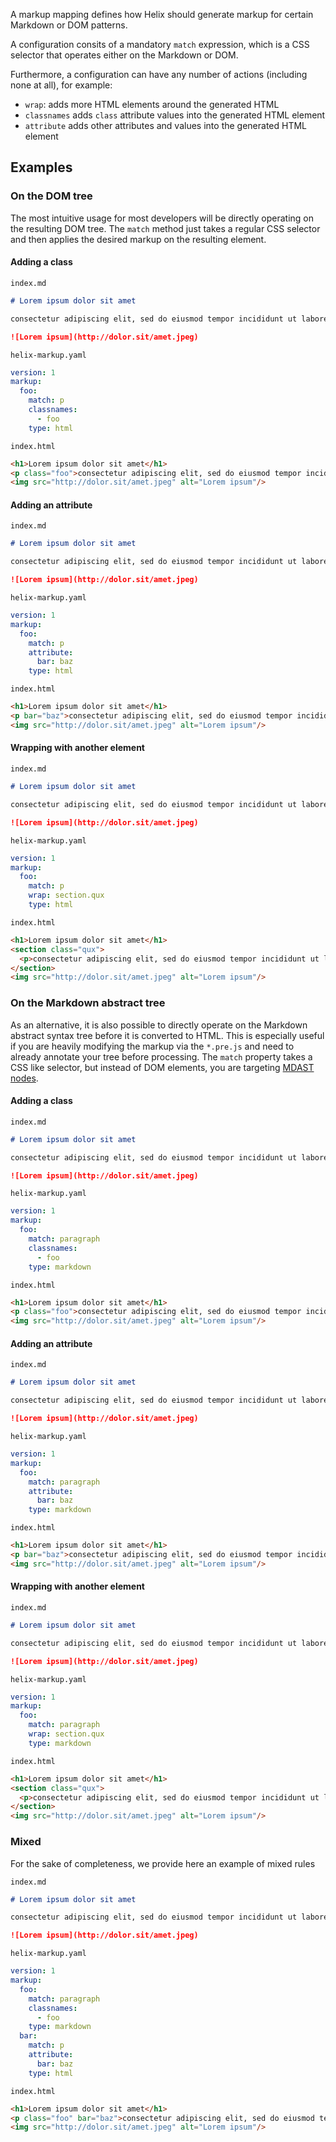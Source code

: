 A markup mapping defines how Helix should generate markup for certain Markdown or DOM patterns.

A configuration consits of a mandatory `match` expression, which is a CSS selector that operates either on the Markdown or DOM.

Furthermore, a configuration can have any number of actions (including none at all), for example:

- `wrap`: adds more HTML elements around the generated HTML
- `classnames` adds `class` attribute values into the generated HTML element
- `attribute` adds other attributes and values into the generated HTML element

## Examples

### On the DOM tree

The most intuitive usage for most developers will be directly operating on the resulting DOM tree.
The `match` method just takes a regular CSS selector and then applies the desired markup on the resulting element.

#### Adding a class

`index.md`
```markdown
# Lorem ipsum dolor sit amet

consectetur adipiscing elit, sed do eiusmod tempor incididunt ut labore et dolore magna aliqua

![Lorem ipsum](http://dolor.sit/amet.jpeg)
```

`helix-markup.yaml`
```yaml
version: 1
markup:
  foo:
    match: p
    classnames:
      - foo
    type: html
```

`index.html`
```html
<h1>Lorem ipsum dolor sit amet</h1>
<p class="foo">consectetur adipiscing elit, sed do eiusmod tempor incididunt ut labore et dolore magna aliqua</p>
<img src="http://dolor.sit/amet.jpeg" alt="Lorem ipsum"/>
```

#### Adding an attribute

`index.md`
```markdown
# Lorem ipsum dolor sit amet

consectetur adipiscing elit, sed do eiusmod tempor incididunt ut labore et dolore magna aliqua

![Lorem ipsum](http://dolor.sit/amet.jpeg)
```

`helix-markup.yaml`
```yaml
version: 1
markup:
  foo:
    match: p
    attribute:
      bar: baz
    type: html
```

`index.html`
```html
<h1>Lorem ipsum dolor sit amet</h1>
<p bar="baz">consectetur adipiscing elit, sed do eiusmod tempor incididunt ut labore et dolore magna aliqua</p>
<img src="http://dolor.sit/amet.jpeg" alt="Lorem ipsum"/>
```

#### Wrapping with another element

`index.md`
```markdown
# Lorem ipsum dolor sit amet

consectetur adipiscing elit, sed do eiusmod tempor incididunt ut labore et dolore magna aliqua

![Lorem ipsum](http://dolor.sit/amet.jpeg)
```

`helix-markup.yaml`
```yaml
version: 1
markup:
  foo:
    match: p
    wrap: section.qux
    type: html
```

`index.html`
```html
<h1>Lorem ipsum dolor sit amet</h1>
<section class="qux">
  <p>consectetur adipiscing elit, sed do eiusmod tempor incididunt ut labore et dolore magna aliqua</p>
</section>
<img src="http://dolor.sit/amet.jpeg" alt="Lorem ipsum"/>
```

### On the Markdown abstract tree

As an alternative, it is also possible to directly operate on the Markdown abstract syntax tree before it is converted to HTML. This is especially useful if you are heavily modifying the markup via the `*.pre.js` and need to already annotate your tree before processing. The `match` property takes a CSS like selector, but instead of DOM elements, you are targeting [MDAST nodes](https://github.com/syntax-tree/mdast#nodes).

#### Adding a class

`index.md`
```markdown
# Lorem ipsum dolor sit amet

consectetur adipiscing elit, sed do eiusmod tempor incididunt ut labore et dolore magna aliqua

![Lorem ipsum](http://dolor.sit/amet.jpeg)
```

`helix-markup.yaml`
```yaml
version: 1
markup:
  foo:
    match: paragraph
    classnames:
      - foo
    type: markdown
```

`index.html`
```html
<h1>Lorem ipsum dolor sit amet</h1>
<p class="foo">consectetur adipiscing elit, sed do eiusmod tempor incididunt ut labore et dolore magna aliqua</p>
<img src="http://dolor.sit/amet.jpeg" alt="Lorem ipsum"/>
```

#### Adding an attribute

`index.md`
```markdown
# Lorem ipsum dolor sit amet

consectetur adipiscing elit, sed do eiusmod tempor incididunt ut labore et dolore magna aliqua

![Lorem ipsum](http://dolor.sit/amet.jpeg)
```

`helix-markup.yaml`
```yaml
version: 1
markup:
  foo:
    match: paragraph
    attribute:
      bar: baz
    type: markdown
```

`index.html`
```html
<h1>Lorem ipsum dolor sit amet</h1>
<p bar="baz">consectetur adipiscing elit, sed do eiusmod tempor incididunt ut labore et dolore magna aliqua</p>
<img src="http://dolor.sit/amet.jpeg" alt="Lorem ipsum"/>
```

#### Wrapping with another element

`index.md`
```markdown
# Lorem ipsum dolor sit amet

consectetur adipiscing elit, sed do eiusmod tempor incididunt ut labore et dolore magna aliqua

![Lorem ipsum](http://dolor.sit/amet.jpeg)
```

`helix-markup.yaml`
```yaml
version: 1
markup:
  foo:
    match: paragraph
    wrap: section.qux
    type: markdown
```

`index.html`
```html
<h1>Lorem ipsum dolor sit amet</h1>
<section class="qux">
  <p>consectetur adipiscing elit, sed do eiusmod tempor incididunt ut labore et dolore magna aliqua</p>
</section>
<img src="http://dolor.sit/amet.jpeg" alt="Lorem ipsum"/>
```

### Mixed

For the sake of completeness, we provide here an example of mixed rules

`index.md`
```markdown
# Lorem ipsum dolor sit amet

consectetur adipiscing elit, sed do eiusmod tempor incididunt ut labore et dolore magna aliqua

![Lorem ipsum](http://dolor.sit/amet.jpeg)
```

`helix-markup.yaml`
```yaml
version: 1
markup:
  foo:
    match: paragraph
    classnames:
      - foo
    type: markdown
  bar:
    match: p
    attribute:
      bar: baz
    type: html
```

`index.html`
```html
<h1>Lorem ipsum dolor sit amet</h1>
<p class="foo" bar="baz">consectetur adipiscing elit, sed do eiusmod tempor incididunt ut labore et dolore magna aliqua</p>
<img src="http://dolor.sit/amet.jpeg" alt="Lorem ipsum"/>
```
